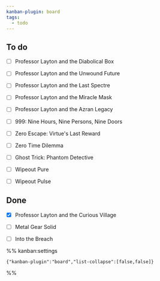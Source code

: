 ```yaml
---
kanban-plugin: board
tags:
  - todo
---
```


## To do

- [ ] Professor Layton and the Diabolical Box
- [ ] Professor Layton and the Unwound Future
- [ ] Professor Layton and the Last Spectre
- [ ] Professor Layton and the Miracle Mask
- [ ] Professor Layton and the Azran Legacy
- [ ] 999: Nine Hours, Nine Persons, Nine Doors
- [ ] Zero Escape: Virtue's Last Reward
- [ ] Zero Time Dilemma
- [ ] Ghost Trick: Phantom Detective
- [ ] Wipeout Pure
- [ ] Wipeout Pulse


## Done

- [x] Professor Layton and the Curious Village
- [ ] Metal Gear Solid
- [ ] Into the Breach




%% kanban:settings
```
{"kanban-plugin":"board","list-collapse":[false,false]}
```
%%